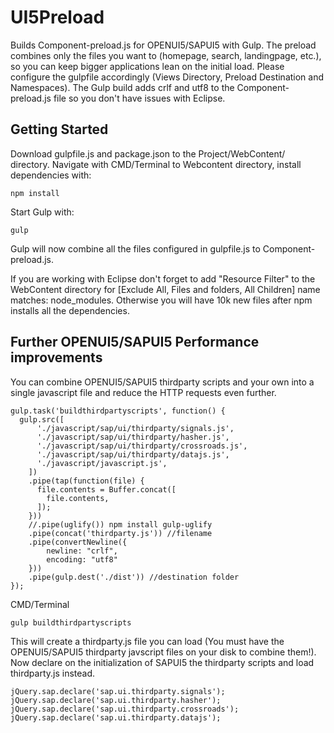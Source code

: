 # UI5Preload

Builds Component-preload.js for OPENUI5/SAPUI5 with Gulp. The preload combines only the files you want to (homepage, search, landingpage, etc.), so you can keep bigger applications lean on the initial load. Please configure the gulpfile accordingly (Views Directory, Preload Destination and Namespaces). The Gulp build adds crlf and utf8 to the Component-preload.js file so you don't have issues with Eclipse.


## Getting Started

Download gulpfile.js and package.json to the Project/WebContent/ directory. 
Navigate with CMD/Terminal to Webcontent directory, install dependencies with:

```
npm install
```

Start Gulp with:

```
gulp
```

Gulp will now combine all the files configured in gulpfile.js to Component-preload.js.

If you are working with Eclipse don't forget to add "Resource Filter" to the WebContent directory for [Exclude All, Files and folders, All Children] name matches: node_modules. Otherwise you will have 10k new files after npm installs all the dependencies.


## Further OPENUI5/SAPUI5 Performance improvements

You can combine OPENUI5/SAPUI5 thirdparty scripts and your own into a single javascript file and reduce the HTTP requests even further.

```
gulp.task('buildthirdpartyscripts', function() {
  gulp.src([
      './javascript/sap/ui/thirdparty/signals.js',
      './javascript/sap/ui/thirdparty/hasher.js',
      './javascript/sap/ui/thirdparty/crossroads.js',
      './javascript/sap/ui/thirdparty/datajs.js',
      './javascript/javascript.js',
    ])
    .pipe(tap(function(file) {
      file.contents = Buffer.concat([
        file.contents,
      ]);
    }))
    //.pipe(uglify()) npm install gulp-uglify
    .pipe(concat('thirdparty.js')) //filename
    .pipe(convertNewline({
        newline: "crlf",
        encoding: "utf8"
    }))
    .pipe(gulp.dest('./dist')) //destination folder
});
```

CMD/Terminal

```
gulp buildthirdpartyscripts
```


This will create a thirdparty.js file you can load (You must have the OPENUI5/SAPUI5 thirdparty javscript files on your disk to combine them!). Now declare on the initialization of SAPUI5 the thirdparty scripts and load thirdparty.js instead.

```
jQuery.sap.declare('sap.ui.thirdparty.signals');
jQuery.sap.declare('sap.ui.thirdparty.hasher');
jQuery.sap.declare('sap.ui.thirdparty.crossroads');
jQuery.sap.declare('sap.ui.thirdparty.datajs');
```
